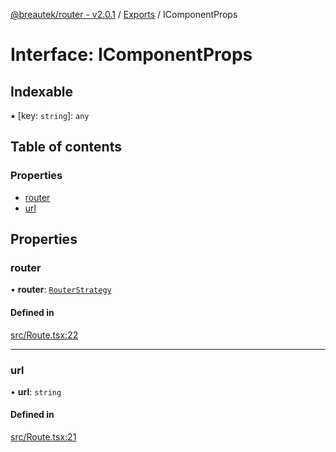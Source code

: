 [@breautek/router - v2.0.1](../README.md) / [Exports](../modules.md) / IComponentProps

# Interface: IComponentProps

## Indexable

▪ [key: `string`]: `any`

## Table of contents

### Properties

- [router](IComponentProps.md#router)
- [url](IComponentProps.md#url)

## Properties

### router

• **router**: [`RouterStrategy`](../classes/RouterStrategy.md)

#### Defined in

[src/Route.tsx:22](https://github.com/breautek/router/blob/90a4daa/src/Route.tsx#L22)

___

### url

• **url**: `string`

#### Defined in

[src/Route.tsx:21](https://github.com/breautek/router/blob/90a4daa/src/Route.tsx#L21)
